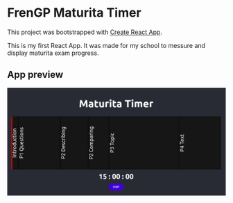 # FrenGP Maturita Timer

This project was bootstrapped with [Create React App](https://github.com/facebook/create-react-app).


This is my first React App. It was made for my school to messure and display maturita exam progress.


## App preview

![](app_preview.png)
